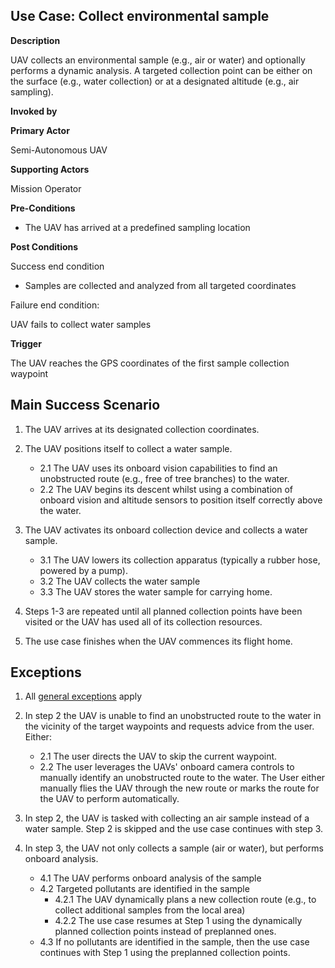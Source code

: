 ## Use Case: Collect environmental sample

**Description**

UAV collects an environmental sample (e.g., air or water) and optionally performs a dynamic analysis. A targeted collection point can be either on the 
surface (e.g., water collection) or at a designated altitude (e.g., air sampling).

**Invoked by**


**Primary Actor**

Semi-Autonomous UAV

**Supporting Actors**

Mission Operator

**Pre-Conditions**

- The UAV has arrived at a predefined sampling location

**Post Conditions**

Success end condition

- Samples are collected and analyzed from all targeted coordinates

Failure end condition:

UAV fails to collect water samples

**Trigger**

The UAV reaches the GPS coordinates of the first sample collection waypoint

## Main Success Scenario

1. The UAV arrives at its designated collection coordinates.

2. The UAV positions itself to collect a water sample.
   * 2.1 The UAV uses its onboard vision capabilities to find an unobstructed route (e.g., free of tree branches) to the water.
   * 2.2 The UAV begins its descent whilst using a combination of onboard vision and altitude sensors to position itself correctly above the water.
   
3. The UAV activates its onboard collection device and collects a water sample.
   * 3.1 The UAV lowers its collection apparatus (typically a rubber hose, powered by a pump).
   * 3.2 The UAV collects the water sample
   * 3.3 The UAV stores the water sample for carrying home.

3. Steps 1-3 are repeated until all planned collection points have been visited or the UAV has used all of its collection resources.

4. The use case finishes when the UAV commences its flight home.

## Exceptions

1. All [general exceptions](../../README.md#GeneralExceptions) apply

2. In step 2 the UAV is unable to find an unobstructed route to the water in the vicinity of the target waypoints and requests advice from the user. Either:
   * 2.1 The user directs the UAV to skip the current waypoint.
   * 2.2 The user leverages the UAVs' onboard camera controls to manually identify an unobstructed route to the water. The User either manually flies the UAV through the new route or marks the route for the UAV to perform automatically. 

3. In step 2, the UAV is tasked with collecting an air sample instead of a water sample. Step 2 is skipped and the use case continues with step 3.

4. In step 3, the UAV not only collects a sample (air or water), but performs onboard analysis.
   * 4.1 The UAV performs onboard analysis of the sample
   * 4.2 Targeted pollutants are identified in the sample
      * 4.2.1 The UAV dynamically plans a new collection route (e.g., to collect additional samples from the local area)
	  * 4.2.2 The use case resumes at Step 1 using the dynamically planned collection points instead of preplanned ones.
   * 4.3 If no pollutants are identified in the sample, then the use case continues with Step 1 using the preplanned collection points.


